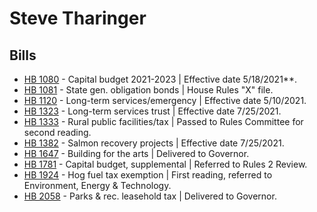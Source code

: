 # Steve Tharinger
## Bills
* [HB 1080](/bill/2021-22/hb/1080/) - Capital budget 2021-2023 | Effective date 5/18/2021**.
* [HB 1081](/bill/2021-22/hb/1081/) - State gen. obligation bonds | House Rules "X" file.
* [HB 1120](/bill/2021-22/hb/1120/) - Long-term services/emergency | Effective date 5/10/2021.
* [HB 1323](/bill/2021-22/hb/1323/) - Long-term services trust | Effective date 7/25/2021.
* [HB 1333](/bill/2021-22/hb/1333/) - Rural public facilities/tax | Passed to Rules Committee for second reading.
* [HB 1382](/bill/2021-22/hb/1382/) - Salmon recovery projects | Effective date 7/25/2021.
* [HB 1647](/bill/2021-22/hb/1647/) - Building for the arts | Delivered to Governor.
* [HB 1781](/bill/2021-22/hb/1781/) - Capital budget, supplemental | Referred to Rules 2 Review.
* [HB 1924](/bill/2021-22/hb/1924/) - Hog fuel tax exemption | First reading, referred to Environment, Energy & Technology.
* [HB 2058](/bill/2021-22/hb/2058/) - Parks & rec. leasehold tax | Delivered to Governor.
